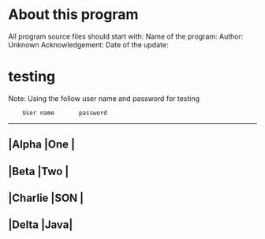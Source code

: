 
# About this program
 
 All program source files should start with:
 Name of the program: 
 Author: Unknown 
 Acknowledgement: 
 Date of the update: 
 
  
 
# testing
  
  Note: Using the follow user name and password for testing
  
  		User name		password
---------------------------------        
|Alpha		 	|One |
---------------------------------
|Beta			  |Two	|
---------------------------------
|Charlie 	|SON	|
---------------------------------
|Delta 			|Java|
---------------------------------
  
 


